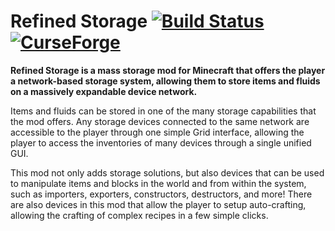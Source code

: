 # Refined Storage [![Build Status](https://jenkins.raoulvdberge.com/buildStatus/icon?job=refinedstorage-mc1.15)](https://jenkins.raoulvdberge.com/job/refinedstorage-mc1.15/) [![CurseForge](http://cf.way2muchnoise.eu/full_243076_downloads.svg)](http://minecraft.curseforge.com/projects/refined-storage)

**Refined Storage is a mass storage mod for Minecraft that offers the player a network-based storage system, allowing them to store items and fluids on a massively expandable device network.**

Items and fluids can be stored in one of the many storage capabilities that the mod offers. Any storage devices connected to the same network are accessible to the player through one simple Grid interface, allowing the player to access the inventories of many devices through a single unified GUI.

This mod not only adds storage solutions, but also devices that can be used to manipulate items and blocks in the world and from within the system, such as importers, exporters, constructors, destructors, and more! There are also devices in this mod that allow the player to setup auto-crafting, allowing the crafting of complex recipes in a few simple clicks.
